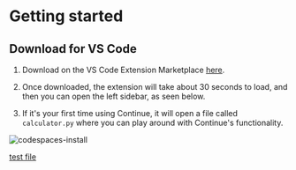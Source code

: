 # Getting started

## Download for VS Code

1. Download on the VS Code Extension Marketplace [here](https://marketplace.visualstudio.com/items?itemName=Continue.continue).

2. Once downloaded, the extension will take about 30 seconds to load, and then you can open the left sidebar, as seen below.

3. If it's your first time using Continue, it will open a file called `calculator.py` where you can play around with Continue's functionality.

![codespaces-install](/img/continue-screenshot.png)

[test file](file:///Desktop/minor_application.pdf)
